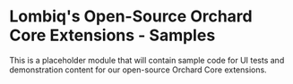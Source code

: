 ﻿# Lombiq's Open-Source Orchard Core Extensions - Samples

This is a placeholder module that will contain sample code for UI tests and demonstration content for our open-source Orchard Core extensions.
